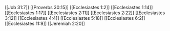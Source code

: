 [[Job 31:7]]
[[Proverbs 30:15]]
[[Ecclesiastes 1:2]]
[[Ecclesiastes 1:14]]
[[Ecclesiastes 1:17]]
[[Ecclesiastes 2:11]]
[[Ecclesiastes 2:22]]
[[Ecclesiastes 3:12]]
[[Ecclesiastes 4:4]]
[[Ecclesiastes 5:18]]
[[Ecclesiastes 6:2]]
[[Ecclesiastes 11:9]]
[[Jeremiah 2:20]]
